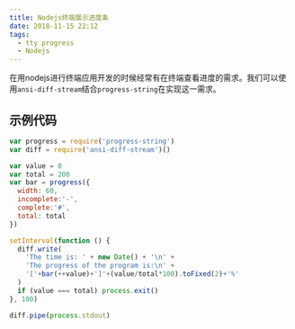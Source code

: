 ```yaml
---
title: Nodejs终端展示进度条
date: 2018-11-15 22:12
tags:
  - tty progress
  - Nodejs
---
```


在用nodejs进行终端应用开发的时候经常有在终端查看进度的需求。我们可以使用`ansi-diff-stream`结合`progress-string`在实现这一需求。

## 示例代码

```js
var progress = require('progress-string')
var diff = require('ansi-diff-stream')()

var value = 0
var total = 200
var bar = progress({
  width: 60,
  incomplete:'-',
  complete:'#',
  total: total
})

setInterval(function () {
  diff.write(
    'The time is: ' + new Date() + '\n' +
    'The progress of the program is:\n' +
    '['+bar(++value)+']'+(value/total*100).toFixed(2)+'%'
  )
  if (value === total) process.exit()
}, 100)

diff.pipe(process.stdout)

```